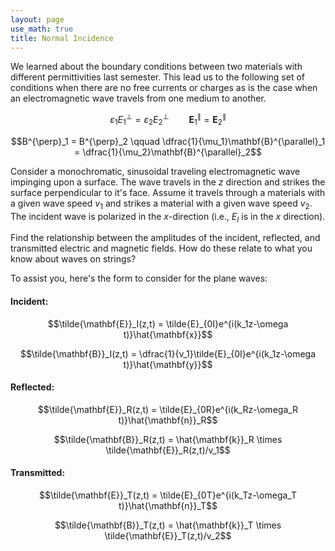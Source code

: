 ```yaml
---
layout: page
use_math: true
title: Normal Incidence
---
```


We learned about the boundary conditions between two materials with different permittivities last semester.  This lead us to the following set of conditions when there are no free currents or charges as is the case when an electromagnetic wave travels from one medium to another.

$$\varepsilon_1 E^{\perp}_1 = \varepsilon_2 E^{\perp}_2 \qquad \mathbf{E}^{\parallel}_1 = \mathbf{E}^{\parallel}_2$$

$$B^{\perp}_1 = B^{\perp}_2 \qquad \dfrac{1}{\mu_1}\mathbf{B}^{\parallel}_1 = \dfrac{1}{\mu_2}\mathbf{B}^{\parallel}_2$$

Consider a monochromatic, sinusoidal traveling electromagnetic wave impinging upon a surface. The wave travels in the $z$ direction and strikes the surface perpendicular to it's face. Assume it travels through a materials with a given wave speed $v_1$ and strikes a material with a given wave speed $v_2$. The incident wave is polarized in the $x$-direction (i.e., $E_I$ is in the $x$ direction).

Find the relationship between the amplitudes of the incident, reflected, and transmitted electric and magnetic fields. How do these relate to what you know about waves on strings?

To assist you, here's the form to consider for the plane waves:

#### Incident:

$$\tilde{\mathbf{E}}_I(z,t) = \tilde{E}_{0I}e^{i(k_1z-\omega t)}\hat{\mathbf{x}}$$

$$\tilde{\mathbf{B}}_I(z,t) = \dfrac{1}{v_1}\tilde{E}_{0I}e^{i(k_1z-\omega t)}\hat{\mathbf{y}}$$

#### Reflected:

$$\tilde{\mathbf{E}}_R(z,t) = \tilde{E}_{0R}e^{i(k_Rz-\omega_R t)}\hat{\mathbf{n}}_R$$

$$\tilde{\mathbf{B}}_R(z,t) = \hat{\mathbf{k}}_R \times \tilde{\mathbf{E}}_R(z,t)/v_1$$

#### Transmitted:

$$\tilde{\mathbf{E}}_T(z,t) = \tilde{E}_{0T}e^{i(k_Tz-\omega_T t)}\hat{\mathbf{n}}_T$$

$$\tilde{\mathbf{B}}_T(z,t) = \hat{\mathbf{k}}_T \times \tilde{\mathbf{E}}_T(z,t)/v_2$$
